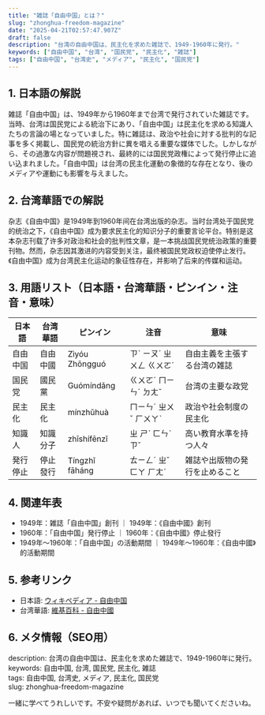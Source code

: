 ```yaml
---
title: "雑誌「自由中国」とは？"
slug: "zhonghua-freedom-magazine"
date: "2025-04-21T02:57:47.907Z"
draft: false
description: "台湾の自由中国は、民主化を求めた雑誌で、1949-1960年に発行。"
keywords: ["自由中国", "台湾", "国民党", "民主化", "雑誌"]
tags: ["自由中国", "台湾史", "メディア", "民主化", "国民党"]
---
```


## 1. 日本語の解説  
雑誌「自由中国」は、1949年から1960年まで台湾で発行されていた雑誌です。当時、台湾は国民党による統治下にあり、「自由中国」は民主化を求める知識人たちの言論の場となっていました。特に雑誌は、政治や社会に対する批判的な記事を多く掲載し、国民党の統治方針に異を唱える重要な媒体でした。しかしながら、その過激な内容が問題視され、最終的には国民党政権によって発行停止に追い込まれました。「自由中国」は台湾の民主化運動の象徴的な存在となり、後のメディアや運動にも影響を与えました。

## 2. 台湾華語での解説  
杂志《自由中国》是1949年到1960年间在台湾出版的杂志。当时台湾处于国民党的统治之下，《自由中国》成为要求民主化的知识分子的重要言论平台。特别是这本杂志刊载了许多对政治和社会的批判性文章，是一本挑战国民党统治政策的重要刊物。然而，杂志因其激进的内容受到关注，最终被国民党政权迫使停止发行。《自由中国》成为台湾民主化运动的象征性存在，并影响了后来的传媒和运动。

## 3. 用語リスト（日本語・台湾華語・ピンイン・注音・意味）  
| 日本語      | 台湾華語      | ピンイン  | 注音    | 意味                         |
|-----------|-------------|---------|--------|----------------------------|
| 自由中国    | 自由中國      | Zìyóu Zhōngguó | ㄗˋ ㄧㄡˊ ㄓㄨㄥ ㄍㄨㄛˊ | 自由主義を主張する台湾の雑誌   |
| 国民党      | 國民黨       | Guómíndǎng | ㄍㄨㄛˊ ㄇㄧㄣˊ ㄉㄤˇ  | 台湾の主要な政党              |
| 民主化      | 民主化       | mínzhǔhuà | ㄇㄧㄣˊ ㄓㄨˇ ㄏㄨㄚˋ  | 政治や社会制度の民主化       |
| 知識人      | 知識分子     | zhīshífēnzǐ | ㄓ ㄕˋ ㄈㄣˋ ㄗˇ   | 高い教育水準を持つ人々        |
| 発行停止    | 停止發行     | Tíngzhǐ fāháng | ㄊㄧㄥˊ ㄓˇ ㄈㄚ ㄏㄤˊ | 雑誌や出版物の発行を止めること |

## 4. 関連年表  
- 1949年：雑誌「自由中国」創刊 ｜ 1949年：《自由中國》創刊
- 1960年：「自由中国」発行停止 ｜ 1960年：《自由中國》停止發行
- 1949年～1960年：「自由中国」の活動期間 ｜ 1949年〜1960年：《自由中國》的活動期間

## 5. 参考リンク  
- 日本語: [ウィキペディア - 自由中国](https://ja.wikipedia.org/wiki/自由中国)
- 台湾華語: [維基百科 - 自由中國](https://zh.wikipedia.org/zh-tw/自由中國)

## 6. メタ情報（SEO用）  
description: 台湾の自由中国は、民主化を求めた雑誌で、1949-1960年に発行。  
keywords: 自由中国, 台湾, 国民党, 民主化, 雑誌  
tags: 自由中国, 台湾史, メディア, 民主化, 国民党  
slug: zhonghua-freedom-magazine

一緒に学べてうれしいです。不安や疑問があれば、いつでも聞いてくださいね。